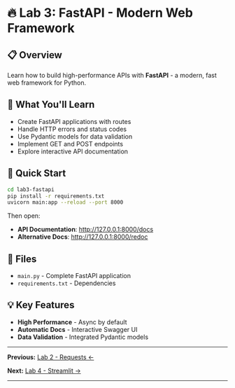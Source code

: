 # 🔥 Lab 3: FastAPI - Modern Web Framework

## 📋 Overview
Learn how to build high-performance APIs with **FastAPI** - a modern, fast web framework for Python.

## 🎯 What You'll Learn
- Create FastAPI applications with routes
- Handle HTTP errors and status codes
- Use Pydantic models for data validation
- Implement GET and POST endpoints
- Explore interactive API documentation

## 🚀 Quick Start

```bash
cd lab3-fastapi
pip install -r requirements.txt
uvicorn main:app --reload --port 8000
```

Then open:
- **API Documentation**: http://127.0.0.1:8000/docs
- **Alternative Docs**: http://127.0.0.1:8000/redoc

## 📁 Files
- `main.py` - Complete FastAPI application
- `requirements.txt` - Dependencies

## 💡 Key Features
- **High Performance** - Async by default
- **Automatic Docs** - Interactive Swagger UI
- **Data Validation** - Integrated Pydantic models

---

**Previous:** [Lab 2 - Requests ←](../lab2-requests)

**Next:** [Lab 4 - Streamlit →](../lab4-streamlit)

---
